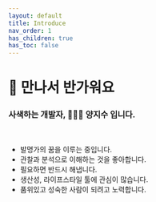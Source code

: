 ```yaml
---
layout: default
title: Introduce
nav_order: 1
has_children: true
has_toc: false
---
```



# 👋 만나서 반가워요

### 사색하는 개발자, 🧑🏻‍💻 양지수 입니다.

<br>

<img id="home-image" width="200"/>
<script>
    ImageDeliver
        .id('home-image')
        .category(PathResource.PROFILE)
        .file('profile.jpeg')
        .delivery();
</script>

- 발명가의 꿈을 이루는 중입니다.
- 관찰과 분석으로 이해하는 것을 좋아합니다.
- 필요하면 반드시 해냅니다.
- 생산성, 라이프스타일 툴에 관심이 많습니다.
- 품위있고 성숙한 사람이 되려고 노력합니다.
